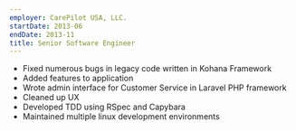 ```yaml
---
employer: CarePilot USA, LLC.
startDate: 2013-06
endDate: 2013-11
title: Senior Software Engineer
---
```

- Fixed numerous bugs in legacy code written in Kohana Framework
- Added features to application
- Wrote admin interface for Customer Service in Laravel PHP framework
- Cleaned up UX
- Developed TDD using RSpec and Capybara
- Maintained multiple linux development environments
